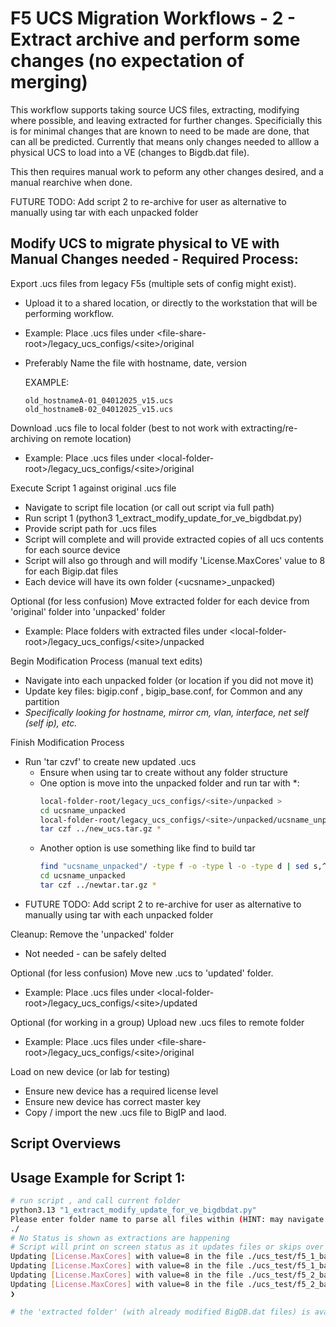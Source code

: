 # F5 UCS Migration Workflows - 2 - Extract archive and perform some changes (no expectation of merging)

This workflow supports taking source UCS files, extracting, modifying where possible, and leaving extracted for further changes.
Specificially this is for minimal changes that are known to need to be made are done, that can all be predicted.
Currently that means only changes needed to alllow a physical UCS to load into a VE (changes to Bigdb.dat file).

This then requires manual work to peform any other changes desired, and a manual rearchive when done.

FUTURE TODO: Add script 2 to re-archive for user as alternative to manually using tar with each unpacked folder

## Modify UCS to migrate physical to VE with Manual Changes needed - Required Process:

Export .ucs files from legacy F5s (multiple sets of config might exist).
  - Upload it to a shared location, or directly to the workstation that will be performing workflow.
  - Example: Place .ucs files under \<file-share-root>/legacy_ucs_configs/\<site>/original
  - Preferably Name the file with hostname, date, version
    
    EXAMPLE:
    ```
    old_hostnameA-01_04012025_v15.ucs
    old_hostnameB-02_04012025_v15.ucs
    ```

Download .ucs file to local folder (best to not work with extracting/re-archiving on remote location)
  - Example: Place .ucs files under \<local-folder-root>/legacy_ucs_configs/\<site>/original

Execute Script 1 against original .ucs file
  - Navigate to script file location (or call out script via full path)
  - Run script 1 (python3 1_extract_modify_update_for_ve_bigdbdat.py)
  - Provide script path for .ucs files
  - Script will complete and will provide extracted copies of all ucs contents for each source device
  - Script will also go through and will modify 'License.MaxCores' value to 8 for each Bigip.dat files
  - Each device will have its own folder (\<ucsname>_unpacked)

Optional (for less confusion) Move extracted folder for each device from 'original' folder into 'unpacked' folder 
  - Example: Place folders with extracted files under \<local-folder-root>/legacy_ucs_configs/\<site>/unpacked

Begin Modification Process (manual text edits)
  - Navigate into each unpacked folder (or location if you did not move it)
  - Update key files: bigip.conf , bigip_base.conf, for Common and any partition
  - *Specifically looking for hostname, mirror cm, vlan, interface, net self (self ip), etc.*

Finish Modification Process    
  - Run 'tar czvf' to create new updated .ucs
    - Ensure when using tar to create without any folder structure
    - One option is move into the unpacked folder and run tar with *:
      ```bash
      local-folder-root/legacy_ucs_configs/<site>/unpacked >
      cd ucsname_unpacked
      local-folder-root/legacy_ucs_configs/<site>/unpacked/ucsname_unpacked >
      tar czf ../new_ucs.tar.gz *
      ```
    - Another option is use something like find to build tar
      ```bash
      find "ucsname_unpacked"/ -type f -o -type l -o -type d | sed s,^"ucsname_unpacked"/,, | tar -czf "new_ucs.tar.gz" --no-recursion -C "ucsname_unpacked"/ -T -
      cd ucsname_unpacked
      tar czf ../newtar.tar.gz *
      ```
  - FUTURE TODO: Add script 2 to re-archive for user as alternative to manually using tar with each unpacked folder

Cleanup: Remove the 'unpacked' folder
  - Not needed - can be safely delted

Optional (for less confusion) Move new .ucs to 'updated' folder.
  - Example: Place .ucs files under \<local-folder-root>/legacy_ucs_configs/\<site>/updated

Optional (for working in a group) Upload new .ucs files to remote folder
  - Example: Place .ucs files under \<file-share-root>/legacy_ucs_configs/\<site>/original

Load on new device (or lab for testing)
  - Ensure new device has a required license level
  - Ensure new device has correct master key
  - Copy / import the new .ucs file to BigIP and laod.


## Script Overviews

## Usage Example for Script 1:
```bash
# run script , and call current folder
python3.13 "1_extract_modify_update_for_ve_bigdbdat.py"
Please enter folder name to parse all files within (HINT: may navigate back a folder with ../FOLDERNAME )
./
# No Status is shown as extractions are happening
# Script will print on screen status as it updates files or skips over them (for any BigDB.dat file it finds)
Updating [License.MaxCores] with value=8 in the file ./ucs_test/f5_1_backup_unpacked/config/BigDB.dat
Updating [License.MaxCores] with value=8 in the file ./ucs_test/f5_1_backup_unpacked/config/.diffVersions/config/BigDB.dat/BigDB.dat
Updating [License.MaxCores] with value=8 in the file ./ucs_test/f5_2_backup_unpacked/config/BigDB.dat
Updating [License.MaxCores] with value=8 in the file ./ucs_test/f5_2_backup_unpacked/config/.diffVersions/config/BigDB.dat/BigDB.dat
❯

# the 'extracted folder' (with already modified BigDB.dat files) is availble to work in

```
